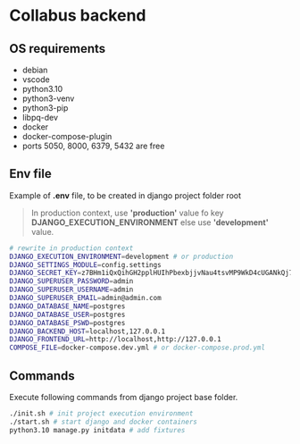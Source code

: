 # Collabus backend

## OS requirements

- debian
- vscode
- python3.10
- python3-venv
- python3-pip
- libpq-dev
- docker
- docker-compose-plugin
- ports 5050, 8000, 6379, 5432 are free

## Env file

Example of **.env** file, to be created in django project folder root
> In production context, use **'production'** value fo key **DJANGO_EXECUTION_ENVIRONMENT** else use **'development'** value.

```bash
# rewrite in production context
DJANGO_EXECUTION_ENVIRONMENT=development # or production
DJANGO_SETTINGS_MODULE=config.settings
DJANGO_SECRET_KEY=z7BHm1iQxQihGH2pplHUIhPbexbjjvNau4tsvMP9WkD4cUGANkQj76aOS1nn
DJANGO_SUPERUSER_PASSWORD=admin
DJANGO_SUPERUSER_USERNAME=admin
DJANGO_SUPERUSER_EMAIL=admin@admin.com
DJANGO_DATABASE_NAME=postgres
DJANGO_DATABASE_USER=postgres
DJANGO_DATABASE_PSWD=postgres
DJANGO_BACKEND_HOST=localhost,127.0.0.1
DJANGO_FRONTEND_URL=http://localhost,http://127.0.0.1
COMPOSE_FILE=docker-compose.dev.yml # or docker-compose.prod.yml
```

## Commands

Execute following commands from django project base folder.

```bash 
./init.sh # init project execution environment
./start.sh # start django and docker containers
python3.10 manage.py initdata # add fixtures
```
